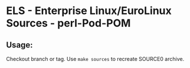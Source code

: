 # ELS - Enterprise Linux/EuroLinux Sources - perl-Pod-POM
 
## Usage:
  Checkout branch or tag. Use `make sources` to recreate  SOURCE0 archive.
